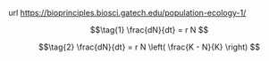 url https://bioprinciples.biosci.gatech.edu/population-ecology-1/

$$\tag{1}
\frac{dN}{dt} = r N
$$

$$\tag{2}
\frac{dN}{dt} = r N \left( \frac{K - N}{K} \right)
$$
